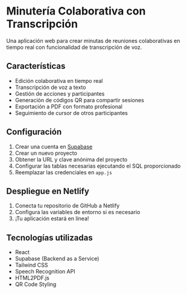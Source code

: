 # Minutería Colaborativa con Transcripción

Una aplicación web para crear minutas de reuniones colaborativas en tiempo real con funcionalidad de transcripción de voz.

## Características

- Edición colaborativa en tiempo real
- Transcripción de voz a texto
- Gestión de acciones y participantes
- Generación de códigos QR para compartir sesiones
- Exportación a PDF con formato profesional
- Seguimiento de cursor de otros participantes

## Configuración

1. Crear una cuenta en [Supabase](https://supabase.com)
2. Crear un nuevo proyecto
3. Obtener la URL y clave anónima del proyecto
4. Configurar las tablas necesarias ejecutando el SQL proporcionado
5. Reemplazar las credenciales en `app.js`

## Despliegue en Netlify

1. Conecta tu repositorio de GitHub a Netlify
2. Configura las variables de entorno si es necesario
3. ¡Tu aplicación estará en línea!

## Tecnologías utilizadas

- React
- Supabase (Backend as a Service)
- Tailwind CSS
- Speech Recognition API
- HTML2PDF.js
- QR Code Styling
